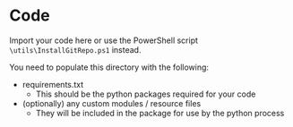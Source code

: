 # Code

Import your code here or use the PowerShell script `\utils\InstallGitRepo.ps1` instead.

You need to populate this directory with the following:

- requirements.txt
  - This should be the python packages required for your code
- (optionally) any custom modules / resource files
  - They will be included in the package for use by the python process
